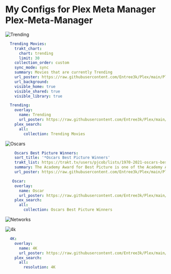 # My Configs for Plex Meta Manager Plex-Meta-Manager


![Trending](https://user-images.githubusercontent.com/28127566/233728814-d6743ed2-990f-4efe-a7f2-13f8be38e5d3.png)

```yaml
  Trending Movies:
    trakt_chart:
      chart: trending
      limit: 30
    collection_order: custom
    sync_mode: sync
    summary: Movies that are currently Trending
    url_poster: https://raw.githubusercontent.com/Entree3k/Plex/main/Plex%20Meta%20Manager%20Configs/images/trendingshows.jpg
    url_background:
    visible_home: true
    visible_shared: true
    visible_library: true
```

```yaml
  Trending:
    overlay:
      name: Trending
      url_poster: https://raw.githubusercontent.com/Entree3k/Plex/main/Plex%20Meta%20Manager%20Configs/Overlays/images/Trending.png
    plex_search:
      all:
        collection: Trending Movies
```

![Oscars](https://user-images.githubusercontent.com/28127566/233728846-b0bb434b-08fd-46a7-9ebc-a228a2c33115.png)


```yaml
    Oscars Best Picture Winners:
    sort_title: '*Oscars Best Picture Winners'
    trakt_list: https://trakt.tv/users/pjcob/lists/1970-2021-oscars-best-picture-winners?sort=rank,asc
    summary: The Academy Award for Best Picture is one of the Academy Awards presented annually by the Academy of Motion Picture Arts and Sciences since the awards debuted in 1929.
    url_poster: https://raw.githubusercontent.com/Entree3k/Plex/main/Plex%20Meta%20Manager%20Configs/images/bestpicture.jpg
```

```yaml
   Oscar:
    overlay:
      name: Oscar
      url_poster: https://raw.githubusercontent.com/Entree3k/Plex/main/Plex%20Meta%20Manager%20Configs/Overlays/images/Oscar.png
    plex_search:
      all:
        collection: Oscars Best Picture Winners
```

![Networks](https://user-images.githubusercontent.com/28127566/233728875-6f5560be-18a6-407c-bc26-cf94472d64f3.png)

![4k](https://user-images.githubusercontent.com/28127566/233728910-b5bbd5d0-d079-4519-81eb-d2af4a0678e9.png)

```yaml
  4K:
    overlay:
      name: 4K
      url_poster: https://raw.githubusercontent.com/Entree3k/Plex/main/Plex%20Meta%20Manager%20Configs/Overlays/images/4K.png
    plex_search:
      all:
        resolution: 4K
```
